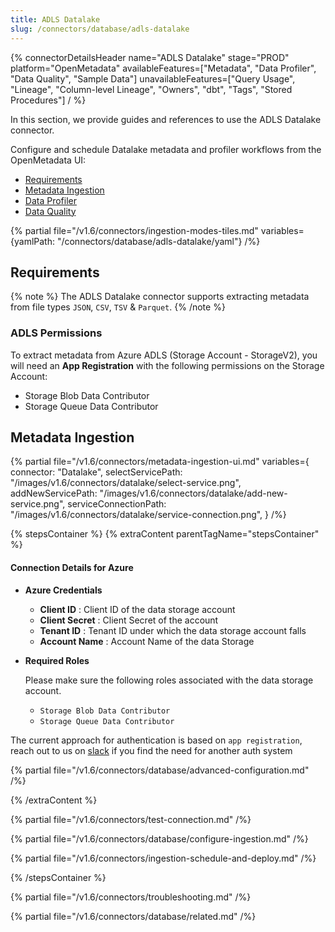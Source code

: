 ```yaml
---
title: ADLS Datalake
slug: /connectors/database/adls-datalake
---
```


{% connectorDetailsHeader
name="ADLS Datalake"
stage="PROD"
platform="OpenMetadata"
availableFeatures=["Metadata", "Data Profiler", "Data Quality", "Sample Data"]
unavailableFeatures=["Query Usage", "Lineage", "Column-level Lineage", "Owners", "dbt", "Tags", "Stored Procedures"]
/ %}

In this section, we provide guides and references to use the ADLS Datalake connector.

Configure and schedule Datalake metadata and profiler workflows from the OpenMetadata UI:
- [Requirements](#requirements)
- [Metadata Ingestion](#metadata-ingestion)
- [Data Profiler](/how-to-guides/data-quality-observability/profiler/workflow)
- [Data Quality](/how-to-guides/data-quality-observability/quality)

{% partial file="/v1.6/connectors/ingestion-modes-tiles.md" variables={yamlPath: "/connectors/database/adls-datalake/yaml"} /%}

## Requirements

{% note %}
The ADLS Datalake connector supports extracting metadata from file types `JSON`, `CSV`, `TSV` & `Parquet`.
{% /note %}

### ADLS Permissions

To extract metadata from Azure ADLS (Storage Account - StorageV2), you will need an **App Registration** with the following
permissions on the Storage Account:
- Storage Blob Data Contributor
- Storage Queue Data Contributor

## Metadata Ingestion

{% partial 
  file="/v1.6/connectors/metadata-ingestion-ui.md" 
  variables={
    connector: "Datalake", 
    selectServicePath: "/images/v1.6/connectors/datalake/select-service.png",
    addNewServicePath: "/images/v1.6/connectors/datalake/add-new-service.png",
    serviceConnectionPath: "/images/v1.6/connectors/datalake/service-connection.png",
} 
/%}

{% stepsContainer %}
{% extraContent parentTagName="stepsContainer" %}

#### Connection Details for Azure

- **Azure Credentials**

  - **Client ID** : Client ID of the data storage account
  - **Client Secret** : Client Secret of the account
  - **Tenant ID** : Tenant ID under which the data storage account falls
  - **Account Name** : Account Name of the data Storage

- **Required Roles**

  Please make sure the following roles associated with the data storage account.
   - `Storage Blob Data Contributor`
   - `Storage Queue Data Contributor`

The current approach for authentication is based on `app registration`, reach out to us on [slack](https://slack.open-metadata.org/) if you find the need for another auth system

{% partial file="/v1.6/connectors/database/advanced-configuration.md" /%}

{% /extraContent %}

{% partial file="/v1.6/connectors/test-connection.md" /%}

{% partial file="/v1.6/connectors/database/configure-ingestion.md" /%}

{% partial file="/v1.6/connectors/ingestion-schedule-and-deploy.md" /%}

{% /stepsContainer %}

{% partial file="/v1.6/connectors/troubleshooting.md" /%}

{% partial file="/v1.6/connectors/database/related.md" /%}
